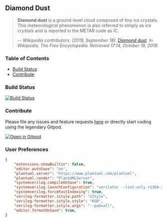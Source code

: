 ## Diamond Dust

>**Diamond dust** is a ground-level cloud composed of tiny ice crystals. This meteorological phenomenon is also referred to simply as ice crystals and is reported in the METAR code as IC.
>
>-- <cite>Wikipedia contributors. (2019, September 18). [Diamond dust](https://en.wikipedia.org/w/index.php?title=Diamond_dust&oldid=916330765). In _Wikipedia, The Free Encyclopedia_. Retrieved 17:14, October 19, 2019.</cite>

### Table of Contents
* [Build Status](#build-status)
* [Contribute](#contribute)

### Build Status
<a href="https://actions-badge.atrox.dev/soerensofke/DiamondDust/goto?ref=master"><img alt="Build Status" src="https://img.shields.io/endpoint.svg?url=https%3A%2F%2Factions-badge.atrox.dev%2Fsoerensofke%2FDiamondDust%2Fbadge%3Fref%3Dmaster&style=flat-square" /></a>

### Contribute
Please file any issues and feature requests [here](https://github.com/soerensofke/DiamondDust/issues) or directly start coding using the legendary Gitpod.

[![Open in Gitpod](https://gitpod.io/button/open-in-gitpod.svg)](https://gitpod.io#https://github.com/soerensofke/DiamondDust)

### User Preferences
```json
{
    "extensions.showBuiltin": false,
    "editor.autoSave": "on",
    "plantuml.server": "https://www.plantuml.com/plantuml",
    "plantuml.render": "PlantUMLServer",
    "systemverilog.compileOnSave": true,
    "systemverilog.launchConfiguration": "verilator --lint-only +1364-2005ext+v -Wall --relative-includes -I/workspace/DiamondDust/utilities/verilatorLintShare",
    "systemverilog.forceFastIndexing": true,
    "verilog-formatter.istyle.path": "iStyle",
    "verilog-formatter.istyle.style": "K&R",
    "verilog-formatter.istyle.args": "--pad=all",
    "editor.formatOnSave": true,
}
```
